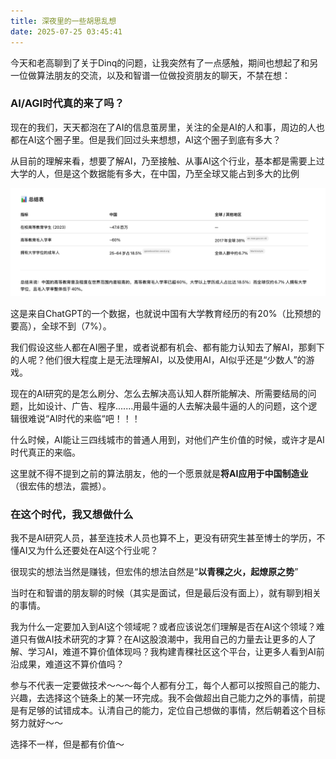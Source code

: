 ```yaml
---
title: 深夜里的一些胡思乱想
date: 2025-07-25 03:45:41
---
```


今天和老高聊到了关于Dinq的问题，让我突然有了一点感触，期间也想起了和另一位做算法朋友的交流，以及和智谱一位做投资朋友的聊天，不禁在想：

### **AI/AGI时代真的来了吗？**

现在的我们，天天都泡在了AI的信息茧房里，关注的全是AI的人和事，周边的人也都在AI这个圈子里。但是我们回过头来想想，AI这个圈子到底有多大？

从目前的理解来看，想要了解AI，乃至接触、从事AI这个行业，基本都是需要上过大学的人，但是这个数据能有多大，在中国，乃至全球又能占到多大的比例

![image-20250725035928288](image-20250725035928288.png)

这是来自ChatGPT的一个数据，也就说中国有大学教育经历的有20%（比预想的要高），全球不到（7%）。

我们假设这些人都在AI圈子里，或者说都有机会、都有能力认知去了解AI，那剩下的人呢？他们很大程度上是无法理解AI，以及使用AI，AI似乎还是“少数人”的游戏。

现在的AI研究的是怎么刷分、怎么去解决高认知人群所能解决、所需要结局的问题，比如设计、广告、程序.......用最牛逼的人去解决最牛逼的人的问题，这个逻辑很难说“AI时代的来临“吧！！！

什么时候，AI能让三四线城市的普通人用到，对他们产生价值的时候，或许才是AI时代真正的来临。

这里就不得不提到之前的算法朋友，他的一个愿景就是**将AI应用于中国制造业**（很宏伟的想法，震撼）。

### 在这个时代，我又想做什么

我不是AI研究人员，甚至连技术人员也算不上，更没有研究生甚至博士的学历，不懂AI又为什么还要处在AI这个行业呢？

很现实的想法当然是赚钱，但宏伟的想法自然是“**以青稞之火，起燎原之势**”

当时在和智谱的朋友聊的时候（其实是面试，但是最后没有面上），就有聊到相关的事情。

我为什么一定要加入到AI这个领域呢？或者应该说怎们理解是否在AI这个领域？难道只有做AI技术研究的才算？在AI这股浪潮中，我用自己的力量去让更多的人了解、学习AI，难道不算价值体现吗？我构建青稞社区这个平台，让更多人看到AI前沿成果，难道这不算价值吗？

参与不代表一定要做技术～～～每个人都有分工，每个人都可以按照自己的能力、兴趣，去选择这个链条上的某一环完成。我不会做超出自己能力之外的事情，前提是有足够的试错成本。认清自己的能力，定位自己想做的事情，然后朝着这个目标努力就好～～

选择不一样，但是都有价值～



